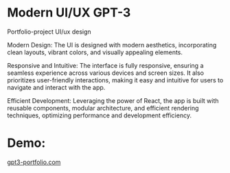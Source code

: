 # Modern UI/UX GPT-3

Portfolio-project UI/ux design

Modern Design: The UI is designed with modern aesthetics, incorporating clean layouts, vibrant colors, and visually appealing elements.

Responsive and Intuitive: The interface is fully responsive, ensuring a seamless experience across various devices and screen sizes. It also prioritizes user-friendly interactions, making it easy and intuitive for users to navigate and interact with the app.

Efficient Development: Leveraging the power of React, the app is built with reusable components, modular architecture, and efficient rendering techniques, optimizing performance and development efficiency.

# Demo:

[gpt3-portfolio.com](https://gpt3-portfolio.com/)
